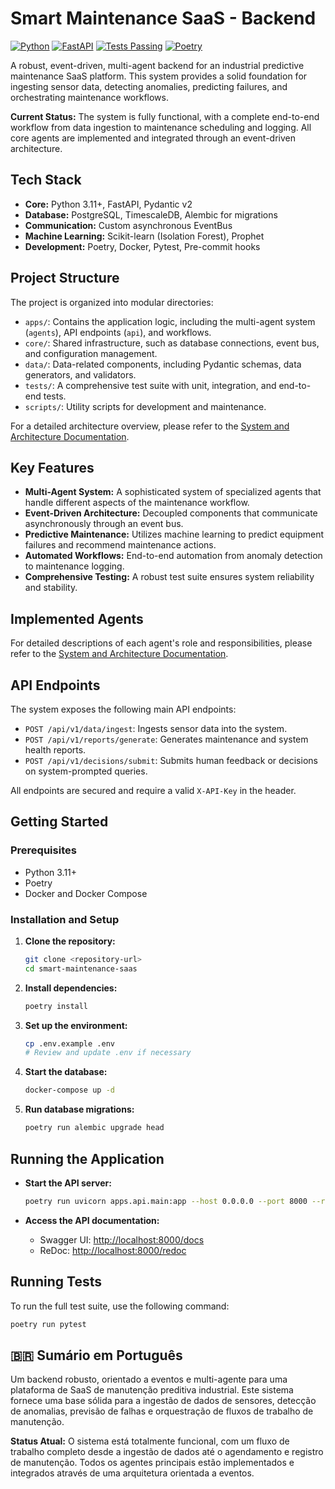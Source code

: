 # Smart Maintenance SaaS - Backend

[![Python](https://img.shields.io/badge/Python-3.11+-blue.svg)](https://www.python.org/downloads/)
[![FastAPI](https://img.shields.io/badge/FastAPI-0.104+-green.svg)](https://fastapi.tiangolo.com/)
[![Tests Passing](https://img.shields.io/badge/Tests-Passing-brightgreen.svg)](#running-tests)
[![Poetry](https://img.shields.io/badge/Poetry-Dependency%20Management-blue.svg)](https://python-poetry.org/)

A robust, event-driven, multi-agent backend for an industrial predictive maintenance SaaS platform. This system provides a solid foundation for ingesting sensor data, detecting anomalies, predicting failures, and orchestrating maintenance workflows.

**Current Status:** The system is fully functional, with a complete end-to-end workflow from data ingestion to maintenance scheduling and logging. All core agents are implemented and integrated through an event-driven architecture.

## Tech Stack

- **Core:** Python 3.11+, FastAPI, Pydantic v2
- **Database:** PostgreSQL, TimescaleDB, Alembic for migrations
- **Communication:** Custom asynchronous EventBus
- **Machine Learning:** Scikit-learn (Isolation Forest), Prophet
- **Development:** Poetry, Docker, Pytest, Pre-commit hooks

## Project Structure

The project is organized into modular directories:

- `apps/`: Contains the application logic, including the multi-agent system (`agents`), API endpoints (`api`), and workflows.
- `core/`: Shared infrastructure, such as database connections, event bus, and configuration management.
- `data/`: Data-related components, including Pydantic schemas, data generators, and validators.
- `tests/`: A comprehensive test suite with unit, integration, and end-to-end tests.
- `scripts/`: Utility scripts for development and maintenance.

For a detailed architecture overview, please refer to the [System and Architecture Documentation](./docs/SYSTEM_AND_ARCHITECTURE.md).

## Key Features

- **Multi-Agent System:** A sophisticated system of specialized agents that handle different aspects of the maintenance workflow.
- **Event-Driven Architecture:** Decoupled components that communicate asynchronously through an event bus.
- **Predictive Maintenance:** Utilizes machine learning to predict equipment failures and recommend maintenance actions.
- **Automated Workflows:** End-to-end automation from anomaly detection to maintenance logging.
- **Comprehensive Testing:** A robust test suite ensures system reliability and stability.

## Implemented Agents

For detailed descriptions of each agent's role and responsibilities, please refer to the [System and Architecture Documentation](./docs/SYSTEM_AND_ARCHITECTURE.md#22-agent-descriptions).

## API Endpoints

The system exposes the following main API endpoints:

- `POST /api/v1/data/ingest`: Ingests sensor data into the system.
- `POST /api/v1/reports/generate`: Generates maintenance and system health reports.
- `POST /api/v1/decisions/submit`: Submits human feedback or decisions on system-prompted queries.

All endpoints are secured and require a valid `X-API-Key` in the header.

## Getting Started

### Prerequisites

- Python 3.11+
- Poetry
- Docker and Docker Compose

### Installation and Setup

1. **Clone the repository:**

    ```bash
    git clone <repository-url>
    cd smart-maintenance-saas
    ```

2. **Install dependencies:**

    ```bash
    poetry install
    ```

3. **Set up the environment:**

    ```bash
    cp .env.example .env
    # Review and update .env if necessary
    ```

4. **Start the database:**

    ```bash
    docker-compose up -d
    ```

5. **Run database migrations:**

    ```bash
    poetry run alembic upgrade head
    ```

## Running the Application

- **Start the API server:**

    ```bash
    poetry run uvicorn apps.api.main:app --host 0.0.0.0 --port 8000 --reload
    ```

- **Access the API documentation:**
  - Swagger UI: [http://localhost:8000/docs](http://localhost:8000/docs)
  - ReDoc: [http://localhost:8000/redoc](http://localhost:8000/redoc)

## Running Tests

To run the full test suite, use the following command:

```bash
poetry run pytest
```

## 🇧🇷 Sumário em Português

Um backend robusto, orientado a eventos e multi-agente para uma plataforma de SaaS de manutenção preditiva industrial. Este sistema fornece uma base sólida para a ingestão de dados de sensores, detecção de anomalias, previsão de falhas e orquestração de fluxos de trabalho de manutenção.

**Status Atual:** O sistema está totalmente funcional, com um fluxo de trabalho completo desde a ingestão de dados até o agendamento e registro de manutenção. Todos os agentes principais estão implementados e integrados através de uma arquitetura orientada a eventos.

